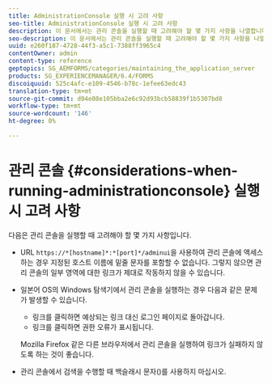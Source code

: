 ```yaml
---
title: AdministrationConsole 실행 시 고려 사항
seo-title: AdministrationConsole 실행 시 고려 사항
description: 이 문서에서는 관리 콘솔을 실행할 때 고려해야 할 몇 가지 사항을 나열합니다.
seo-description: 이 문서에서는 관리 콘솔을 실행할 때 고려해야 할 몇 가지 사항을 나열합니다.
uuid: e260f187-4728-44f3-a5c1-7388ff3965c4
contentOwner: admin
content-type: reference
geptopics: SG_AEMFORMS/categories/maintaining_the_application_server
products: SG_EXPERIENCEMANAGER/6.4/FORMS
discoiquuid: 525c4afc-e109-4546-b78c-1efee63edc43
translation-type: tm+mt
source-git-commit: d04e08e105bba2e6c92d93bcb58839f1b5307bd8
workflow-type: tm+mt
source-wordcount: '146'
ht-degree: 0%

---
```



# 관리 콘솔 {#considerations-when-running-administrationconsole} 실행 시 고려 사항

다음은 관리 콘솔을 실행할 때 고려해야 할 몇 가지 사항입니다.

* URL `https://*[hostname]*:*[port]*/adminui`을 사용하여 관리 콘솔에 액세스하는 경우 지정된 호스트 이름에 밑줄 문자를 포함할 수 없습니다. 그렇지 않으면 관리 콘솔의 일부 영역에 대한 링크가 제대로 작동하지 않을 수 있습니다.
* 일본어 OS의 Windows 탐색기에서 관리 콘솔을 실행하는 경우 다음과 같은 문제가 발생할 수 있습니다.

   * 링크를 클릭하면 예상되는 링크 대신 로그인 페이지로 돌아갑니다.
   * 링크를 클릭하면 권한 오류가 표시됩니다.

   Mozilla Firefox 같은 다른 브라우저에서 관리 콘솔을 실행하여 링크가 실패하지 않도록 하는 것이 좋습니다.

* 관리 콘솔에서 검색을 수행할 때 백슬래시 문자()를 사용하지 마십시오.

